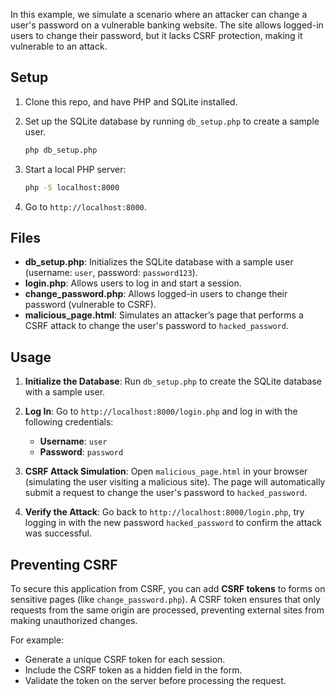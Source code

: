 In this example, we simulate a scenario where an attacker can change a user's password on a vulnerable banking website. The site allows logged-in users to change their password, but it lacks CSRF protection, making it vulnerable to an attack.

## Setup

1. Clone this repo, and have PHP and SQLite installed.
2. Set up the SQLite database by running `db_setup.php` to create a sample user.

    ```bash
    php db_setup.php
    ```

3. Start a local PHP server:

    ```bash
    php -S localhost:8000
    ```

5. Go to `http://localhost:8000`.

## Files

- **db_setup.php**: Initializes the SQLite database with a sample user (username: `user`, password: `password123`).
- **login.php**: Allows users to log in and start a session.
- **change_password.php**: Allows logged-in users to change their password (vulnerable to CSRF).
- **malicious_page.html**: Simulates an attacker’s page that performs a CSRF attack to change the user's password to `hacked_password`.

## Usage

1. **Initialize the Database**: Run `db_setup.php` to create the SQLite database with a sample user.

2. **Log In**: Go to `http://localhost:8000/login.php` and log in with the following credentials:
   - **Username**: `user`
   - **Password**: `password`

3. **CSRF Attack Simulation**: Open `malicious_page.html` in your browser (simulating the user visiting a malicious site). The page will automatically submit a request to change the user's password to `hacked_password`.

4. **Verify the Attack**: Go back to `http://localhost:8000/login.php`, try logging in with the new password `hacked_password` to confirm the attack was successful.

## Preventing CSRF

To secure this application from CSRF, you can add **CSRF tokens** to forms on sensitive pages (like `change_password.php`). A CSRF token ensures that only requests from the same origin are processed, preventing external sites from making unauthorized changes.

For example:
- Generate a unique CSRF token for each session.
- Include the CSRF token as a hidden field in the form.
- Validate the token on the server before processing the request.
